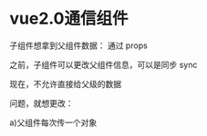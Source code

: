 # vue2.0通信组件 #

子组件想拿到父组件数据：
通过 props

之前，子组件可以更改父组件信息，可以是同步 sync

现在，不允许直接给父级的数据

问题，就想更改：

a)父组件每次传一个对象